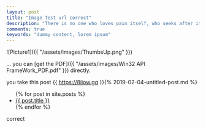 ```yaml
---
layout: post
title: "Image Test url correct"
description: "There is no one who loves pain itself, who seeks after it and wants to have it, simply because it is pain..."
comments: true
keywords: "dummy content, lorem ipsum"
---
```

![Picture1]({{ "/assets/images/ThumbsUp.png" }})





... you can [get the PDF]({{ "/assets/images/Win32 API FrameWork_PDF.pdf" }}) directly.

you take this post {{ https://8iiow.gq }}{% 2019-02-04-untitled-post.md %}


<ul>
  {% for post in site.posts %}
    <li>
      <a href="{{ post.url }}">{{ post.title }}</a>
    </li>
  {% endfor %}
</ul>


correct
